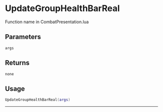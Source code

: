 # UpdateGroupHealthBarReal
Function name in CombatPresentation.lua
## Parameters
`args`
## Returns
`none`
## Usage
```lua
UpdateGroupHealthBarReal(args)
```
---
